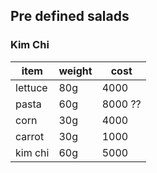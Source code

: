 ## Pre defined salads

### Kim Chi 
item | weight | cost
------------ | ------------- | -------------
lettuce | 80g | 4000
pasta | 60g  | 8000 ??
corn | 30g | 4000 
carrot | 30g | 1000
kim chi | 60g | 5000   
